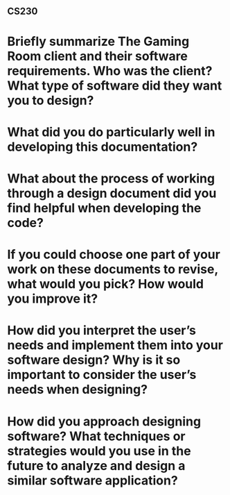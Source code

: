 ## CS230

# Briefly summarize The Gaming Room client and their software requirements. Who was the client? What type of software did they want you to design?



# What did you do particularly well in developing this documentation?



# What about the process of working through a design document did you find helpful when developing the code?



# If you could choose one part of your work on these documents to revise, what would you pick? How would you improve it?



# How did you interpret the user’s needs and implement them into your software design? Why is it so important to consider the user’s needs when designing?



# How did you approach designing software? What techniques or strategies would you use in the future to analyze and design a similar software application?
